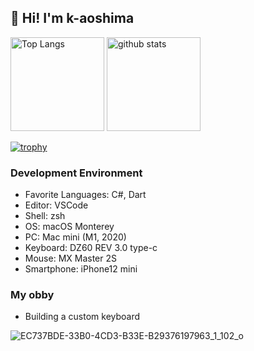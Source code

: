 ## 👋 Hi! I'm k-aoshima

<p align="left"> 
  <img alt="Top Langs" height="150px" src="https://github-readme-stats.vercel.app/api/top-langs/?username=k-aoshima&layout=compact&count_private=true&show_icons=true&theme=onedark" />
  <img alt="github stats" height="150px" src="https://github-readme-stats.vercel.app/api?username=k-aoshima&count_private=true&show_icons=true&show_icons=true&theme=onedark" />
</p>

[![trophy](https://github-profile-trophy.vercel.app/?username=k-aoshima&theme=onedark&column=7
)](https://github.com/ryo-ma/github-profile-trophy)

### Development Environment

- Favorite Languages: C#, Dart
- Editor: VSCode
- Shell: zsh
- OS: macOS Monterey
- PC: Mac mini (M1, 2020)
- Keyboard: DZ60 REV 3.0 type-c
- Mouse: MX Master 2S
- Smartphone: iPhone12 mini

### My obby
- Building a custom keyboard


![EC737BDE-33B0-4CD3-B33E-B29376197963_1_102_o](https://user-images.githubusercontent.com/66909211/179473386-8b9b4185-c383-4fb7-bc5d-54508a669b59.jpeg)

